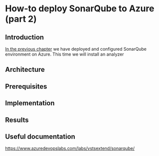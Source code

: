 # How-to deploy SonarQube to Azure (part 2)

## Introduction
[In the previous chapter](/sonarqube-00/README.md) we have deployed and configured SonarQube environment on Azure. This time we will install an analyzer 

## Architecture


## Prerequisites


## Implementation


## Results


## Useful documentation

https://www.azuredevopslabs.com/labs/vstsextend/sonarqube/

